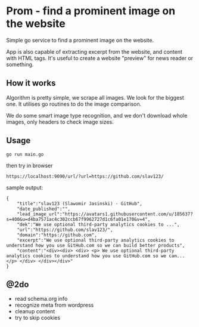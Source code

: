 # Prom - find a prominent image on the website

Simple go service to find a prominent image on the website. 

App is also capable of extracting excerpt from the website, and content with HTML tags.
It's useful to create a website "preview" for news reader or something.
## How it works

Algorithm is pretty simple, we scrape all images. We look for the biggest one. It utilises go routines to do the image comparison.

We do some smart image type recognition, and we don't download whole images, only headers to check image sizes. 

## Usage

    go run main.go
    
then try in browser

    https://localhost:9090/url/?url=https://github.com/slav123/
    
    
sample output:
	
    {
        "title":"slav123 (Slawomir Jasinski) · GitHub",
        "date_published":"",
        "lead_image_url":"https://avatars1.githubusercontent.com/u/185637?s=400&u=d4ba7571ac4c302ccb67f9962727d1c6fa01e170&v=4",
        "dek":"We use optional third-party analytics cookies to ...",
        "url":"https://github.com/slav123/",
        "domain":"https://github.com",
        "excerpt":"We use optional third-party analytics cookies to understand how you use GitHub.com so we can build better products",
        "content":"<div><div> <div> <p> We use optional third-party analytics cookies to understand how you use GitHub.com so we can... </p> </div> </div></div>"
    }

  
## @2do

* read schema.org info
* recognize meta from wordpress
* cleanup content
* try to skip cookies